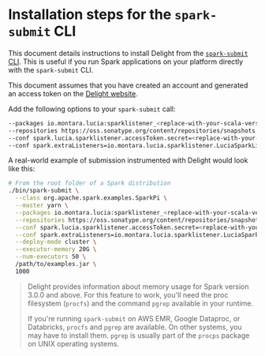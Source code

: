 # Installation steps for the `spark-submit` CLI

This document details instructions to install Delight from the [`spark-submit` CLI](https://spark.apache.org/docs/latest/submitting-applications.html#launching-applications-with-spark-submit).
This is useful if you run Spark applications on your platform directly with the `spark-submit` CLI.

This document assumes that you have created an account and generated an access token on the [Delight website](https://www.datamechanics.co/delight).

Add the following options to your `spark-submit` call:

```bash
--packages io.montara.lucia:sparklistener_<replace-with-your-scala-version-2.11-or-2.12>:latest-SNAPSHOT
--repositories https://oss.sonatype.org/content/repositories/snapshots
--conf spark.lucia.sparklistener.accessToken.secret=<replace-with-your-access-token>
--conf spark.extraListeners=io.montara.lucia.sparklistener.LuciaSparkListener
```

A real-world example of submission instrumented with Delight would look like this:

```bash
# From the root folder of a Spark distribution
./bin/spark-submit \
  --class org.apache.spark.examples.SparkPi \
  --master yarn \
  --packages io.montara.lucia:sparklistener_<replace-with-your-scala-version-2.11-or-2.12>:latest-SNAPSHOT \
  --repositories https://oss.sonatype.org/content/repositories/snapshots \
  --conf spark.lucia.sparklistener.accessToken.secret=<replace-with-your-access-token> \
  --conf spark.extraListeners=io.montara.lucia.sparklistener.LuciaSparkListener \
  --deploy-mode cluster \
  --executor-memory 20G \
  --num-executors 50 \
  /path/to/examples.jar \
  1000
```

> Delight provides information about memory usage for Spark version 3.0.0 and above.
> For this feature to work, you'll need the proc filesystem (`procfs`) and the command `pgrep` available in your runtime.
>
> If you're running `spark-submit` on AWS EMR, Google Dataproc, or Databricks, `procfs` and `pgrep` are available. On other systems, you may have to install them. `pgrep` is usually part of the `procps` package on UNIX operating systems.
